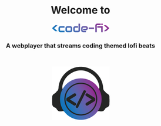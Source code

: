 <h1 align="center">Welcome to </h1>

<p align="center">
  <img src="./images/code-fi logo - text.png" alt="code-fi text logo"/>
</p>
<h3 align="center">A webplayer that streams coding themed lofi beats</h3>
<br/>
<p align="center">
  <img src="./images/code-fi logo - dark.png" alt="code-fi logo"/>
</p>
